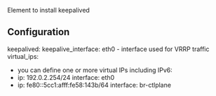 Element to install keepalived

Configuration
-------------

keepalived:
  keepalive_interface: eth0
    - interface used for VRRP traffic
virtual_ips:
  - you can define one or more virtual IPs including IPv6:
- ip: 192.0.2.254/24
  interface: eth0
- ip: fe80::5cc1:afff:fe58:143b/64
  interface: br-ctlplane
